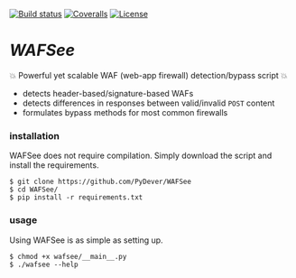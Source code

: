 
 [![Build status](https://ci.appveyor.com/api/projects/status/pjxh5g91jpbh7t84?svg=true)](https://ci.appveyor.com/project/tygerbytes/resourcefitness) 
[![Coveralls](https://coveralls.io/repos/github/tygerbytes/ResourceFitness/badge.svg?branch=master)](https://coveralls.io/github/tygerbytes/ResourceFitness?branch=master) 
[![License](https://img.shields.io/badge/License-BSD%202--Clause-orange.svg)](https://opensource.org/licenses/BSD-2-Clause)

# ***WAFSee*** #
💥 Powerful yet scalable WAF (web-app firewall) detection/bypass script 💥 

* detects header-based/signature-based WAFs
* detects differences in responses between valid/invalid `POST` content
* formulates bypass methods for most common firewalls

### installation
WAFSee does not require compilation. Simply download the script
and install the requirements.
```
$ git clone https://github.com/PyDever/WAFSee
$ cd WAFSee/
$ pip install -r requirements.txt
```

### usage
Using WAFSee is as simple as setting up.
```
$ chmod +x wafsee/__main__.py
$ ./wafsee --help
```
